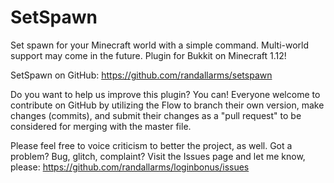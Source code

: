 # SetSpawn

Set spawn for your Minecraft world with a simple command. Multi-world support may come in the future. Plugin for Bukkit on Minecraft 1.12!

SetSpawn on GitHub: https://github.com/randallarms/setspawn

Do you want to help us improve this plugin? You can! Everyone welcome to contribute on GitHub by utilizing the Flow to branch their own version, make changes (commits), and submit their changes as a "pull request" to be considered for merging with the master file.

Please feel free to voice criticism to better the project, as well. Got a problem? Bug, glitch, complaint? Visit the Issues page and let me know, please: https://github.com/randallarms/loginbonus/issues

